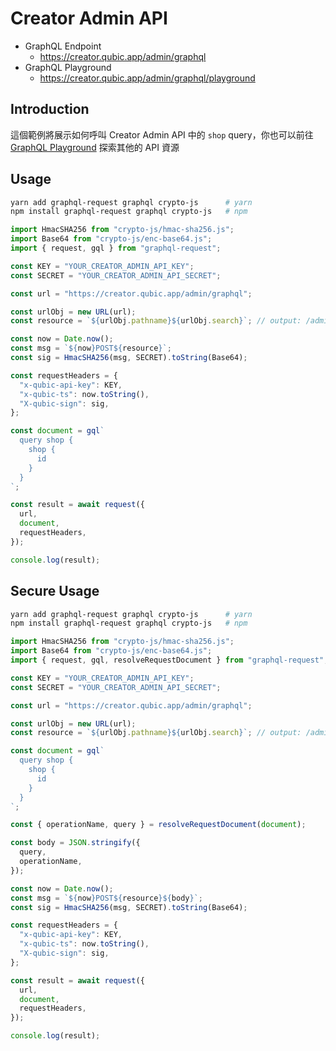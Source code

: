 # Creator Admin API

- GraphQL Endpoint
  - https://creator.qubic.app/admin/graphql
- GraphQL Playground
  - https://creator.qubic.app/admin/graphql/playground

## Introduction

這個範例將展示如何呼叫 Creator Admin API 中的 `shop` query，你也可以前往 [GraphQL Playground](https://creator.qubic.app/admin/graphql/playground) 探索其他的 API 資源

## Usage

```sh
yarn add graphql-request graphql crypto-js      # yarn
npm install graphql-request graphql crypto-js   # npm
```

```js
import HmacSHA256 from "crypto-js/hmac-sha256.js";
import Base64 from "crypto-js/enc-base64.js";
import { request, gql } from "graphql-request";

const KEY = "YOUR_CREATOR_ADMIN_API_KEY";
const SECRET = "YOUR_CREATOR_ADMIN_API_SECRET";

const url = "https://creator.qubic.app/admin/graphql";

const urlObj = new URL(url);
const resource = `${urlObj.pathname}${urlObj.search}`; // output: /admin/graphql

const now = Date.now();
const msg = `${now}POST${resource}`;
const sig = HmacSHA256(msg, SECRET).toString(Base64);

const requestHeaders = {
  "x-qubic-api-key": KEY,
  "x-qubic-ts": now.toString(),
  "X-qubic-sign": sig,
};

const document = gql`
  query shop {
    shop {
      id
    }
  }
`;

const result = await request({
  url,
  document,
  requestHeaders,
});

console.log(result);
```

## Secure Usage

```sh
yarn add graphql-request graphql crypto-js      # yarn
npm install graphql-request graphql crypto-js   # npm
```

```js
import HmacSHA256 from "crypto-js/hmac-sha256.js";
import Base64 from "crypto-js/enc-base64.js";
import { request, gql, resolveRequestDocument } from "graphql-request";

const KEY = "YOUR_CREATOR_ADMIN_API_KEY";
const SECRET = "YOUR_CREATOR_ADMIN_API_SECRET";

const url = "https://creator.qubic.app/admin/graphql";

const urlObj = new URL(url);
const resource = `${urlObj.pathname}${urlObj.search}`; // output: /admin/graphql

const document = gql`
  query shop {
    shop {
      id
    }
  }
`;

const { operationName, query } = resolveRequestDocument(document);

const body = JSON.stringify({
  query,
  operationName,
});

const now = Date.now();
const msg = `${now}POST${resource}${body}`;
const sig = HmacSHA256(msg, SECRET).toString(Base64);

const requestHeaders = {
  "x-qubic-api-key": KEY,
  "x-qubic-ts": now.toString(),
  "X-qubic-sign": sig,
};

const result = await request({
  url,
  document,
  requestHeaders,
});

console.log(result);
```
